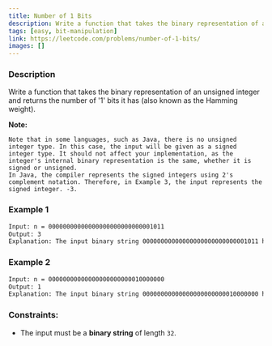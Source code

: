 ```yaml
---
title: Number of 1 Bits
description: Write a function that takes the binary representation of an unsigned integer and returns the number of '1' bits it has (also known as the Hamming weight).
tags: [easy, bit-manipulation]
link: https://leetcode.com/problems/number-of-1-bits/
images: []
---
```


### Description

Write a function that takes the binary representation of an unsigned integer and returns the number of '1' bits it has (also known as the Hamming weight).

**Note:**

    Note that in some languages, such as Java, there is no unsigned integer type. In this case, the input will be given as a signed integer type. It should not affect your implementation, as the integer's internal binary representation is the same, whether it is signed or unsigned.
    In Java, the compiler represents the signed integers using 2's complement notation. Therefore, in Example 3, the input represents the signed integer. -3.


### Example 1

```bash
Input: n = 00000000000000000000000000001011
Output: 3
Explanation: The input binary string 00000000000000000000000000001011 has a total of three '1' bits.
```

### Example 2

```bash
Input: n = 00000000000000000000000010000000
Output: 1
Explanation: The input binary string 00000000000000000000000010000000 has a total of one '1' bit.
```

### Constraints:

- The input must be a **binary string** of length `32`.